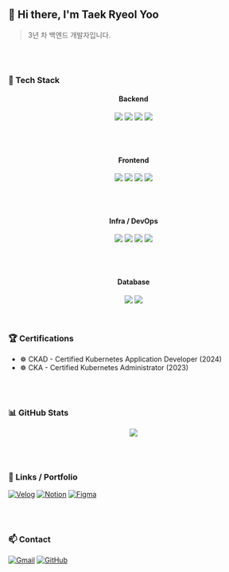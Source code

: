 ## 👋 Hi there, I'm Taek Ryeol Yoo

> 3년 차 백엔드 개발자입니다.  


<br/>
<br/>


### 🧰 Tech Stack

<div align="center">

<!-- Backend -->
<h4>Backend</h4>
<img src="https://img.shields.io/badge/Java-007396?style=for-the-badge&logo=java&logoColor=white"/>
<img src="https://img.shields.io/badge/Spring Boot-6DB33F?style=for-the-badge&logo=springboot&logoColor=white"/>
<img src="https://img.shields.io/badge/Spring Security-6DB33F?style=for-the-badge&logo=springsecurity&logoColor=white"/>
<img src="https://img.shields.io/badge/JPA-007396?style=for-the-badge&logo=hibernate&logoColor=white"/>

<br/><br/>

<!-- Frontend -->
<h4>Frontend</h4>
<img src="https://img.shields.io/badge/React-61DAFB?style=for-the-badge&logo=react&logoColor=black"/>
<img src="https://img.shields.io/badge/Vue.js-4FC08D?style=for-the-badge&logo=vue.js&logoColor=white"/>
<img src="https://img.shields.io/badge/TypeScript-3178C6?style=for-the-badge&logo=typescript&logoColor=white"/>
<img src="https://img.shields.io/badge/JavaScript-F7DF1E?style=for-the-badge&logo=javascript&logoColor=black"/>

<br/><br/>

<!-- Infra / DevOps -->
<h4>Infra / DevOps</h4>
<img src="https://img.shields.io/badge/Kubernetes-326CE5?style=for-the-badge&logo=kubernetes&logoColor=white"/>
<img src="https://img.shields.io/badge/Docker-2496ED?style=for-the-badge&logo=docker&logoColor=white"/>
<img src="https://img.shields.io/badge/ArgoCD-EF7B4D?style=for-the-badge&logo=argo&logoColor=white"/>
<img src="https://img.shields.io/badge/Jenkins-D24939?style=for-the-badge&logo=jenkins&logoColor=white"/>

<br/><br/>

<!-- Database -->
<h4>Database</h4>
<img src="https://img.shields.io/badge/MariaDB-003545?style=for-the-badge&logo=mariadb&logoColor=white"/>
<img src="https://img.shields.io/badge/Oracle-F80000?style=for-the-badge&logo=oracle&logoColor=white"/>

</div>


<br/>
<br/>


### 🏆 Certifications

- ☸️ CKAD - Certified Kubernetes Application Developer (2024)
- ☸️ CKA - Certified Kubernetes Administrator (2023)


<br/>
<br/>


### 📊 GitHub Stats

<p align="center">
  <img src="https://github-readme-stats.vercel.app/api?username=tryoo0607&show_icons=true&theme=tokyonight&count_private=true"/>
</p>

<!--
<p align="center">
  <img src="https://github-readme-stats.vercel.app/api/top-langs/?username=tryoo0607&layout=compact&theme=radical"/>
</p>
-->


<br/>
<br/>

### 🔗 Links / Portfolio
[![Velog](https://img.shields.io/badge/Velog-20C997?style=for-the-badge&logo=velog&logoColor=white)](https://velog.io/@tryoo0607)
[![Notion](https://img.shields.io/badge/Notion-000000?style=for-the-badge&logo=notion&logoColor=white)](https://everlasting-draw-13d.notion.site/23c841be70eb802299befe58cec9e610)
[![Figma](https://img.shields.io/badge/Figma-F24E1E?style=for-the-badge&logo=figma&logoColor=white)](https://www.figma.com/@taekryeolyoo)


<br/>
<br/>


### 📫 Contact
[![Gmail](https://img.shields.io/badge/Gmail-EA4335?style=for-the-badge&logo=gmail&logoColor=white)](mailto:tryoo0607@gmail.com)
[![GitHub](https://img.shields.io/badge/GitHub-181717?style=for-the-badge&logo=github&logoColor=white)](https://github.com/tryoo0607)



<!--
  [고정]
  # icon
  - https://simpleicons.org
  
  # badge
  - https://shields.io/

  # Git Stat Thema options
  - dark
  - radical
  - merko
  - gruvbox
  - tokyonight
  - onedark
  - cobalt
  - synthwave,
  - highcontrast
  - dracula

-->

